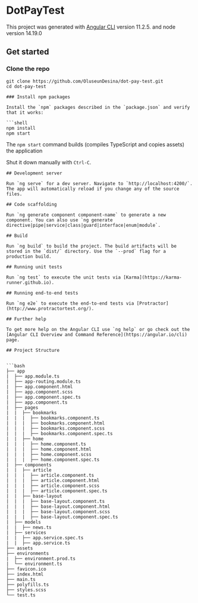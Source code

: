 # DotPayTest

This project was generated with [Angular CLI](https://github.com/angular/angular-cli) version 11.2.5. and node version 14.19.0

## Get started

### Clone the repo

```shell
git clone https://github.com/OluseunDesina/dot-pay-test.git
cd dot-pay-test

### Install npm packages

Install the `npm` packages described in the `package.json` and verify that it works:

```shell
npm install
npm start
```

The `npm start` command builds (compiles TypeScript and copies assets) the application 

Shut it down manually with `Ctrl-C`.
```
## Development server

Run `ng serve` for a dev server. Navigate to `http://localhost:4200/`. The app will automatically reload if you change any of the source files.

## Code scaffolding

Run `ng generate component component-name` to generate a new component. You can also use `ng generate directive|pipe|service|class|guard|interface|enum|module`.

## Build

Run `ng build` to build the project. The build artifacts will be stored in the `dist/` directory. Use the `--prod` flag for a production build.

## Running unit tests

Run `ng test` to execute the unit tests via [Karma](https://karma-runner.github.io).

## Running end-to-end tests

Run `ng e2e` to execute the end-to-end tests via [Protractor](http://www.protractortest.org/).

## Further help

To get more help on the Angular CLI use `ng help` or go check out the [Angular CLI Overview and Command Reference](https://angular.io/cli) page.

## Project Structure


```bash
├── app
|  ├── app.module.ts
|  ├── app-routing.module.ts
|  ├── app.component.html
|  ├── app.component.scss
|  ├── app.component.spec.ts
|  ├── app.component.ts
|  ├── pages
|  |  ├── bookmarks
|  |  |  ├── bookmarks.component.ts
|  |  |  ├── bookmarks.component.html
|  |  |  ├── bookmarks.component.scss
|  |  |  ├── bookmarks.component.spec.ts
|  |  ├── home
|  |  |  ├── home.component.ts
|  |  |  ├── home.component.html
|  |  |  ├── home.component.scss
|  |  |  ├── home.component.spec.ts
|  ├── components
|  |  ├── article
|  |  |  ├── article.component.ts
|  |  |  ├── article.component.html
|  |  |  ├── article.component.scss
|  |  |  ├── article.component.spec.ts
|  |  ├── base-layout
|  |  |  ├── base-layout.component.ts
|  |  |  ├── base-layout.component.html
|  |  |  ├── base-layout.component.scss
|  |  |  ├── base-layout.component.spec.ts
|  ├── models
|  |  ├── news.ts
|  ├── services
|  |  ├── app.service.spec.ts
|  |  ├── app.service.ts
├── assets
├── environments
|  ├── environment.prod.ts
|  └── environment.ts
├── favicon.ico
├── index.html
├── main.ts
├── polyfills.ts
├── styles.scss
└── test.ts
```
